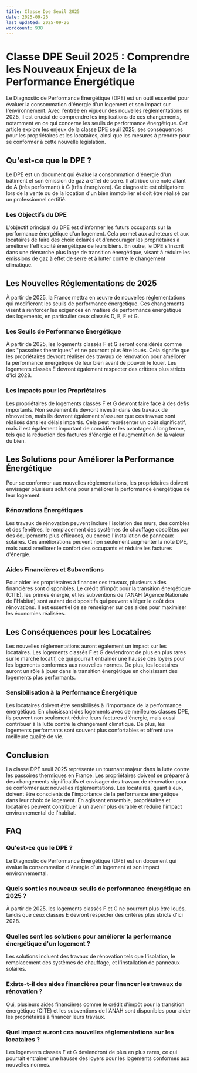 ```yaml
---
title: Classe Dpe Seuil 2025
date: 2025-09-26
last_updated: 2025-09-26
wordcount: 938
---
```


# Classe DPE Seuil 2025 : Comprendre les Nouveaux Enjeux de la Performance Énergétique

Le Diagnostic de Performance Énergétique (DPE) est un outil essentiel pour évaluer la consommation d'énergie d'un logement et son impact sur l'environnement. Avec l'entrée en vigueur des nouvelles réglementations en 2025, il est crucial de comprendre les implications de ces changements, notamment en ce qui concerne les seuils de performance énergétique. Cet article explore les enjeux de la classe DPE seuil 2025, ses conséquences pour les propriétaires et les locataires, ainsi que les mesures à prendre pour se conformer à cette nouvelle législation.

## Qu'est-ce que le DPE ?

Le DPE est un document qui évalue la consommation d'énergie d'un bâtiment et son émission de gaz à effet de serre. Il attribue une note allant de A (très performant) à G (très énergivore). Ce diagnostic est obligatoire lors de la vente ou de la location d'un bien immobilier et doit être réalisé par un professionnel certifié.

### Les Objectifs du DPE

L'objectif principal du DPE est d'informer les futurs occupants sur la performance énergétique d'un logement. Cela permet aux acheteurs et aux locataires de faire des choix éclairés et d'encourager les propriétaires à améliorer l'efficacité énergétique de leurs biens. En outre, le DPE s'inscrit dans une démarche plus large de transition énergétique, visant à réduire les émissions de gaz à effet de serre et à lutter contre le changement climatique.

## Les Nouvelles Réglementations de 2025

À partir de 2025, la France mettra en œuvre de nouvelles réglementations qui modifieront les seuils de performance énergétique. Ces changements visent à renforcer les exigences en matière de performance énergétique des logements, en particulier ceux classés D, E, F et G.

### Les Seuils de Performance Énergétique

À partir de 2025, les logements classés F et G seront considérés comme des "passoires thermiques" et ne pourront plus être loués. Cela signifie que les propriétaires devront réaliser des travaux de rénovation pour améliorer la performance énergétique de leur bien avant de pouvoir le louer. Les logements classés E devront également respecter des critères plus stricts d'ici 2028.

### Les Impacts pour les Propriétaires

Les propriétaires de logements classés F et G devront faire face à des défis importants. Non seulement ils devront investir dans des travaux de rénovation, mais ils devront également s'assurer que ces travaux sont réalisés dans les délais impartis. Cela peut représenter un coût significatif, mais il est également important de considérer les avantages à long terme, tels que la réduction des factures d'énergie et l'augmentation de la valeur du bien.

## Les Solutions pour Améliorer la Performance Énergétique

Pour se conformer aux nouvelles réglementations, les propriétaires doivent envisager plusieurs solutions pour améliorer la performance énergétique de leur logement.

### Rénovations Énergétiques

Les travaux de rénovation peuvent inclure l'isolation des murs, des combles et des fenêtres, le remplacement des systèmes de chauffage obsolètes par des équipements plus efficaces, ou encore l'installation de panneaux solaires. Ces améliorations peuvent non seulement augmenter la note DPE, mais aussi améliorer le confort des occupants et réduire les factures d'énergie.

### Aides Financières et Subventions

Pour aider les propriétaires à financer ces travaux, plusieurs aides financières sont disponibles. Le crédit d'impôt pour la transition énergétique (CITE), les primes énergie, et les subventions de l'ANAH (Agence Nationale de l'Habitat) sont autant de dispositifs qui peuvent alléger le coût des rénovations. Il est essentiel de se renseigner sur ces aides pour maximiser les économies réalisées.

## Les Conséquences pour les Locataires

Les nouvelles réglementations auront également un impact sur les locataires. Les logements classés F et G deviendront de plus en plus rares sur le marché locatif, ce qui pourrait entraîner une hausse des loyers pour les logements conformes aux nouvelles normes. De plus, les locataires auront un rôle à jouer dans la transition énergétique en choisissant des logements plus performants.

### Sensibilisation à la Performance Énergétique

Les locataires doivent être sensibilisés à l'importance de la performance énergétique. En choisissant des logements avec de meilleures classes DPE, ils peuvent non seulement réduire leurs factures d'énergie, mais aussi contribuer à la lutte contre le changement climatique. De plus, les logements performants sont souvent plus confortables et offrent une meilleure qualité de vie.

## Conclusion

La classe DPE seuil 2025 représente un tournant majeur dans la lutte contre les passoires thermiques en France. Les propriétaires doivent se préparer à des changements significatifs et envisager des travaux de rénovation pour se conformer aux nouvelles réglementations. Les locataires, quant à eux, doivent être conscients de l'importance de la performance énergétique dans leur choix de logement. En agissant ensemble, propriétaires et locataires peuvent contribuer à un avenir plus durable et réduire l'impact environnemental de l'habitat.

## FAQ

### Qu'est-ce que le DPE ?

Le Diagnostic de Performance Énergétique (DPE) est un document qui évalue la consommation d'énergie d'un logement et son impact environnemental.

### Quels sont les nouveaux seuils de performance énergétique en 2025 ?

À partir de 2025, les logements classés F et G ne pourront plus être loués, tandis que ceux classés E devront respecter des critères plus stricts d'ici 2028.

### Quelles sont les solutions pour améliorer la performance énergétique d'un logement ?

Les solutions incluent des travaux de rénovation tels que l'isolation, le remplacement des systèmes de chauffage, et l'installation de panneaux solaires.

### Existe-t-il des aides financières pour financer les travaux de rénovation ?

Oui, plusieurs aides financières comme le crédit d'impôt pour la transition énergétique (CITE) et les subventions de l'ANAH sont disponibles pour aider les propriétaires à financer leurs travaux.

### Quel impact auront ces nouvelles réglementations sur les locataires ?

Les logements classés F et G deviendront de plus en plus rares, ce qui pourrait entraîner une hausse des loyers pour les logements conformes aux nouvelles normes.